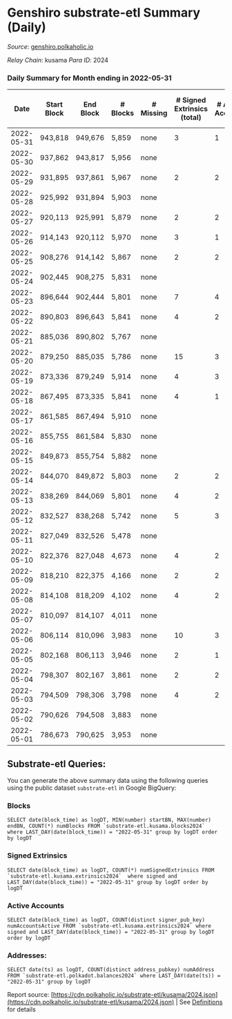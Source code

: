 # Genshiro substrate-etl Summary (Daily)

_Source_: [genshiro.polkaholic.io](https://genshiro.polkaholic.io)

*Relay Chain*: kusama
*Para ID*: 2024



### Daily Summary for Month ending in 2022-05-31


| Date | Start Block | End Block | # Blocks | # Missing | # Signed Extrinsics (total) | # Active Accounts | # Addresses with Balances | # Events | # Transfers | # XCM Transfers In | # XCM Transfers Out |
| ---- | ----------- | --------- | -------- | --------- | --------------------------- | ----------------- | ------------------------- | -------- | ----------- | ------------------ | ------------------- |
| 2022-05-31 | 943,818 | 949,676 | 5,859 | none  | 3 | 1 | 24 | 11,745 |   | 1  |   |
| 2022-05-30 | 937,862 | 943,817 | 5,956 | none  |  |  | 24 | 11,930 |   | 1  |   |
| 2022-05-29 | 931,895 | 937,861 | 5,967 | none  | 2 | 2 | 24 | 11,961 |   | 2  |   |
| 2022-05-28 | 925,992 | 931,894 | 5,903 | none  |  |  | 24 | 11,826 |   | 2  |   |
| 2022-05-27 | 920,113 | 925,991 | 5,879 | none  | 2 | 2 | 24 | 11,775 |   |   |   |
| 2022-05-26 | 914,143 | 920,112 | 5,970 | none  | 3 | 1 | 24 | 11,959 |   |   |   |
| 2022-05-25 | 908,276 | 914,142 | 5,867 | none  | 2 | 2 | 24 | 11,759 |   | 2  |   |
| 2022-05-24 | 902,445 | 908,275 | 5,831 | none  |  |  | 24 | 11,684 |   | 2  |   |
| 2022-05-23 | 896,644 | 902,444 | 5,801 | none  | 7 | 4 | 24 | 11,641 |   | 2  |   |
| 2022-05-22 | 890,803 | 896,643 | 5,841 | none  | 4 | 2 | 24 | 11,726 |   | 4  |   |
| 2022-05-21 | 885,036 | 890,802 | 5,767 | none  |  |  | 24 | 11,553 |   | 2  |   |
| 2022-05-20 | 879,250 | 885,035 | 5,786 | none  | 15 | 3 | 24 | 11,633 |   | 3  |   |
| 2022-05-19 | 873,336 | 879,249 | 5,914 | none  | 4 | 3 | 24 | 11,855 |   | 1  |   |
| 2022-05-18 | 867,495 | 873,335 | 5,841 | none  | 4 | 1 | 23 | 11,709 |   | 1  |   |
| 2022-05-17 | 861,585 | 867,494 | 5,910 | none  |  |  | 23 | 11,835 |   | 1  |   |
| 2022-05-16 | 855,755 | 861,584 | 5,830 | none  |  |  | 23 | 11,677 |   | 1  |   |
| 2022-05-15 | 849,873 | 855,754 | 5,882 | none  |  |  | 23 | 11,774 |   |   |   |
| 2022-05-14 | 844,070 | 849,872 | 5,803 | none  | 2 | 2 | 23 | 11,624 |   |   |   |
| 2022-05-13 | 838,269 | 844,069 | 5,801 | none  | 4 | 2 | 23 | 11,632 |   | 1  |   |
| 2022-05-12 | 832,527 | 838,268 | 5,742 | none  | 5 | 3 | 23 | 11,516 |   | 1  |   |
| 2022-05-11 | 827,049 | 832,526 | 5,478 | none  |  |  | 23 | 10,970 |   | 1  |   |
| 2022-05-10 | 822,376 | 827,048 | 4,673 | none  | 4 | 2 | 23 | 9,373 |   |   |   |
| 2022-05-09 | 818,210 | 822,375 | 4,166 | none  | 2 | 2 | 23 | 8,367 |   | 4  |   |
| 2022-05-08 | 814,108 | 818,209 | 4,102 | none  | 4 | 2 | 23 | 8,227 |   |   |   |
| 2022-05-07 | 810,097 | 814,107 | 4,011 | none  |  |  | 23 | 8,033 |   | 1  |   |
| 2022-05-06 | 806,114 | 810,096 | 3,983 | none  | 10 | 3 | 23 | 8,009 |   |   |   |
| 2022-05-05 | 802,168 | 806,113 | 3,946 | none  | 2 | 1 | 23 | 7,905 |   |   |   |
| 2022-05-04 | 798,307 | 802,167 | 3,861 | none  | 2 | 2 | 23 | 7,736 |   |   |   |
| 2022-05-03 | 794,509 | 798,306 | 3,798 | none  | 4 | 2 | 23 | 7,623 |   | 1  |   |
| 2022-05-02 | 790,626 | 794,508 | 3,883 | none  |  |  | 23 | 7,778 |   | 1  |   |
| 2022-05-01 | 786,673 | 790,625 | 3,953 | none  |  |  | 23 | 7,912 |   |   |   |

## Substrate-etl Queries:
You can generate the above summary data using the following queries using the public dataset `substrate-etl` in Google BigQuery:


### Blocks
```
SELECT date(block_time) as logDT, MIN(number) startBN, MAX(number) endBN, COUNT(*) numBlocks FROM `substrate-etl.kusama.blocks2024`  where LAST_DAY(date(block_time)) = "2022-05-31" group by logDT order by logDT
```


### Signed Extrinsics
```
SELECT date(block_time) as logDT, COUNT(*) numSignedExtrinsics FROM `substrate-etl.kusama.extrinsics2024`  where signed and LAST_DAY(date(block_time)) = "2022-05-31" group by logDT order by logDT
```


### Active Accounts
```
SELECT date(block_time) as logDT, COUNT(distinct signer_pub_key) numAccountsActive FROM `substrate-etl.kusama.extrinsics2024` where signed and LAST_DAY(date(block_time)) = "2022-05-31" group by logDT order by logDT
```


### Addresses:
```
SELECT date(ts) as logDT, COUNT(distinct address_pubkey) numAddress FROM `substrate-etl.polkadot.balances2024` where LAST_DAY(date(ts)) = "2022-05-31" group by logDT
```



Report source: [https://cdn.polkaholic.io/substrate-etl/kusama/2024.json](https://cdn.polkaholic.io/substrate-etl/kusama/2024.json) | See [Definitions](/DEFINITIONS.md) for details
